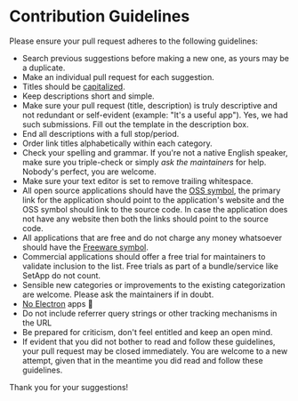 # Contribution Guidelines

Please ensure your pull request adheres to the following guidelines:

- Search previous suggestions before making a new one, as yours may be a duplicate.
- Make an individual pull request for each suggestion.
- Titles should be [capitalized](http://grammar.yourdictionary.com/capitalization/rules-for-capitalization-in-titles.html).
- Keep descriptions short and simple.
- Make sure your pull request (title, description) is truly descriptive and not redundant or self-evident (example: "It's a useful app"). Yes, we had such submissions. Fill out the template in the description box.
- End all descriptions with a full stop/period.
- Order link titles alphabetically within each category.
- Check your spelling and grammar. If you're not a native English speaker, make sure you triple-check or simply *ask the maintainers* for help. Nobody's perfect, you are welcome.
- Make sure your text editor is set to remove trailing whitespace.
- All open source applications should have the [OSS symbol](https://github.com/iCHAIT/awesome-osx/blob/master/media/oss.svg), the primary link for the application should point to the application's website and the OSS symbol should link to the source code. In case the application does not have any website then both the links should point to the source code.
- All applications that are free and do not charge any money whatsoever should have the [Freeware symbol](https://github.com/iCHAIT/awesome-osx/blob/master/media/free.svg).
- Commercial applications should offer a free trial for maintainers to validate inclusion to the list. Free trials as part of a bundle/service like SetApp do not count.
- Sensible new categories or improvements to the existing categorization are welcome. Please ask the maintainers if in doubt.
- [No Electron](https://github.com/iCHAIT/awesome-macOS/pull/368) apps :no_good:
- Do not include referrer query strings or other tracking mechanisms in the URL
- Be prepared for criticism, don't feel entitled and keep an open mind.
- If evident that you did not bother to read and follow these guidelines, your pull request may be closed immediately. You are welcome to a new attempt, given that in the meantime you did read and follow these guidelines.

Thank you for your suggestions!
